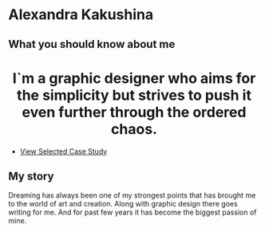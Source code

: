 # Alexandra Kakushina
## What you should know about me
<h1 align="center">I`m a graphic designer who aims for the simplicity but strives to push it even further through the ordered chaos.</h1>

- [View Selected Case Study](case-study.md)

## My story
Dreaming has always been one of my strongest points that has brought me to the world of art and creation. Along with graphic design there goes writing for me. And for past few years it has become the biggest passion of mine.
